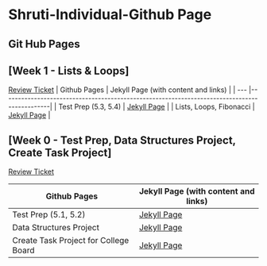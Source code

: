 # Shruti-Individual-Github Page

## Git Hub Pages

## [Week 1 - Lists & Loops]
[Review Ticket](https://github.com/shrutiapcsp/Shruti-Individual-/issues/2)
| Github Pages | Jekyll Page (with content and links)                                                        | 
| --- |---------------------------------------------------------------------------------------------|
| Test Prep (5.3, 5.4) | [Jekyll Page](https://shrutiapcsp.github.io/Shruti-Individual-/test%20prep)                 |
| Lists, Loops, Fibonacci | [Jekyll Page](https://shrutiapcsp.github.io/Shruti-Individual-/data%20structures%20project) | 

## [Week 0 - Test Prep, Data Structures Project, Create Task Project]
[Review Ticket](https://github.com/shrutiapcsp/Shruti-Individual-/issues/1)

| Github Pages | Jekyll Page (with content and links)                                                        | 
| --- |---------------------------------------------------------------------------------------------|
| Test Prep (5.1, 5.2) | [Jekyll Page](https://shrutiapcsp.github.io/Shruti-Individual-/test%20prep)                 |
| Data Structures Project | [Jekyll Page](https://shrutiapcsp.github.io/Shruti-Individual-/data%20structures%20project) | 
| Create Task Project for College Board | [Jekyll Page](https://shrutiapcsp.github.io/Shruti-Individual-/create%20task%20project)  
